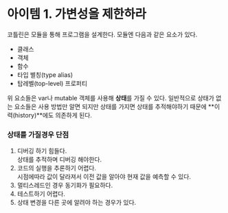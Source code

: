 # 아이템 1. 가변성을 제한하라

코틀린은 모듈을 통해 프로그램을 설계한다. 모듈엔 다음과 같은 요소가 있다.

* 클래스
* 객체
* 함수
* 타입 별칭(type alias)
* 탑레벨(top-level) 프로퍼티

위 요소들은 var나 mutable 객체를 사용해 **상태**를 가질 수 있다. 일반적으로 상태가 없는 요소들은 사용 방법만 알면 되지만 상태를 가지면 상태를 추적해야하기 때문에 **이력(history)**에도 의존하게 된다.



### 상태를 가질경우 단점

1. 디버깅 하기 힘들다.\
   상태를 추적하며 디버깅 해야한다.
2. 코드의 실행을 추론하기 어렵다.\
   시점에따라 값이 달라져서 이전 값을 알아야 현재 값을 예측할 수 있다.
3. 멀티스레드인 경우 동기화가 필요하다.
4. 테스트하기 어렵다.
5. 상태 변경을 다른 곳에 알려야 하는 경우가 있다.&#x20;
